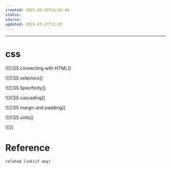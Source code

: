 ```yaml
---
created: 2025-03-20T14:42:44
status: 
source: 
updated: 2025-03-27T12:33
---
```

---

# css

![[CSS connecting with HTML]]

![[CSS selectors]]

![[CSS Specificity]]

![[CSS cascading]]


![[CSS margin and padding]]

![[CSS units]]

![[]]



# Reference
`related link(if any)`

